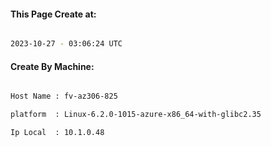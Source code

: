 
   
#### This Page Create at:

```bash

2023-10-27 - 03:06:24 UTC

```

#### Create By Machine:

```bash

Host Name : fv-az306-825

platform  : Linux-6.2.0-1015-azure-x86_64-with-glibc2.35

Ip Local  : 10.1.0.48

```


